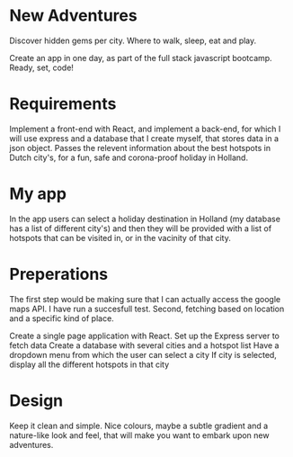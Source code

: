 # New Adventures
Discover hidden gems per city. Where to walk, sleep, eat and play.


Create an app in one day, as part of the </salt> full stack javascript bootcamp. Ready, set, code!

# Requirements

Implement a front-end with React, and implement a back-end, for which I will use express and a database that I create myself, that stores data in a json object. 
Passes the relevent information about the best hotspots in Dutch city's, for a fun, safe and corona-proof holiday in Holland. 

# My app
In the app users can select a holiday destination in Holland (my database has a list of different city's) and then they will be provided with a list of hotspots that can be visited in, or in the vacinity of that city. 

# Preperations
The first step would be making sure that I can actually access the google maps API. I have run a succesfull test. Second, fetching based on location and a specific kind of place.

Create a single page application with React. 
Set up the Express server to fetch data
Create a database with several cities and a hotspot list
Have a dropdown menu from which the user can select a city
If city is selected, display all the different hotspots in that city

# Design
Keep it clean and simple. Nice colours, maybe a subtle gradient and a nature-like look and feel, that will make you want to embark upon new adventures. 


